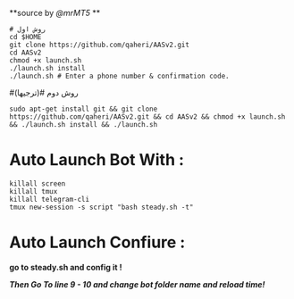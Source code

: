 **source by *@mrMT5* **
```
# روش اول
cd $HOME
git clone https://github.com/qaheri/AASv2.git
cd AASv2
chmod +x launch.sh
./launch.sh install
./launch.sh # Enter a phone number & confirmation code.
```
#روش دوم 
#(ترجیها)
```
sudo apt-get install git && git clone https://github.com/qaheri/AASv2.git && cd AASv2 && chmod +x launch.sh && ./launch.sh install && ./launch.sh
```
# Auto Launch Bot With :
```
killall screen
killall tmux
killall telegram-cli
tmux new-session -s script "bash steady.sh -t"
```

# Auto Launch Confiure :

**go to steady.sh and config it !**

***Then Go To line 9 - 10 and change bot folder name and reload time!***
